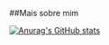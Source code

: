 ##Mais sobre mim


[![Anurag's GitHub stats](https://github-readme-stats.vercel.app/apipedro-zanotellianuraghazra)](https://github.com/anuraghazra/github-readme-stats)
